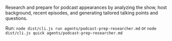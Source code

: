 Research and prepare for podcast appearances by analyzing the show, host background, recent episodes, and generating tailored talking points and questions.

Run: `node dist/cli.js run agents/podcast-prep-researcher.md` or `node dist/cli.js quick agents/podcast-prep-researcher.md`
